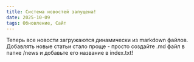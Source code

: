 ```yaml
---
title: Система новостей запущена!
date: 2025-10-09
tags: Обновление, Сайт
---
```


Теперь все новости загружаются динамически из markdown файлов. Добавлять новые статьи стало проще - просто создайте .md файл в папке /news и добавьте его название в index.txt!